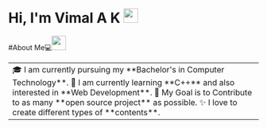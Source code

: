 # Hi, I'm Vimal A K <img src="https://github.com/TheDudeThatCode/TheDudeThatCode/blob/master/Assets/Hi.gif" width="29px">
#About Me💻<img src="https://github.com/TheDudeThatCode/TheDudeThatCode/blob/master/Assets/Hi.gif" width="29px">
<table>
<tr>
  <td valign="center">
    🎓 I am currently pursuing my **Bachelor's in Computer Technology**.
    🌱 I am currently learning **C++** and also interested in **Web Development**.
    🎯 My Goal is to Contribute to as many **open source project** as possible.
    ✨ I love to create different types of **contents**.

</tr>
</table>
